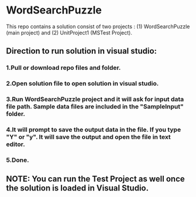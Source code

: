 # WordSearchPuzzle

This repo contains a solution consist of two projects : (1) WordSearchPuzzle (main project) and (2) UnitProject1 (MSTest Project).

## Direction to run solution in visual studio:

### 1.Pull or download repo files and folder.
### 2.Open solution file to open solution in visual studio.
### 3.Run WordSearchPuzzle project and it will ask for input data file path. Sample data files are included in the "SampleInput" folder.
### 4.It will prompt to save the output data in the file. If you type "Y" or "y". It will save the output and open the file in text editor.
### 5.Done.

## NOTE: You can run the Test Project as well once the solution is loaded in Visual Studio.

